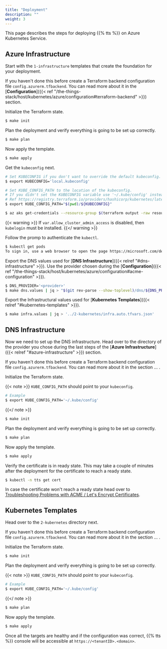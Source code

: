 ```yaml
---
title: "Deployment"
description: ""
weight: 3
---
```


This page describes the steps for deploying {{% tts %}} on Azure Kubernetes Service.

<!--more-->

## Azure Infrastructure

Start with the `1-infrastructure` templates that create the foundation for your deployment.

If you haven't done this before create a Terraform backend configuration file `config.azurerm.tfbackend`. You can read more about it in the [**Configuration**]({{< ref "/the-things-stack/host/kubernetes/azure/configuration#terraform-backend" >}}) section.

Initialize the Terraform state.

```bash
$ make init
```

Plan the deployment and verify everything is going to be set up correctly.

```bash
$ make plan
```

Now apply the template.

```bash
$ make apply
```

Get the `kubeconfig` next.

```bash
# Set KUBECONFIG if you don't want to override the default kubeconfig.
$ export KUBECONFIG='local.kubeconfig'

# Set KUBE_CONFIG_PATH to the location of the kubeconfig.
# If you didn't set the KUBECONFIG variable use '~/.kube/config' instead.
# Ref https://registry.terraform.io/providers/hashicorp/kubernetes/latest/docs#file-config
$ export KUBE_CONFIG_PATH="$(pwd)/${KUBECONFIG}"

$ az aks get-credentials --resource-group $(terraform output -raw resource_group_name) --name $(terraform output -raw aks_cluster_name)
```

{{< warning >}}
If `var.allow_cluster_admin_access` is disabled, then `kubelogin` must be installed.
{{</ warning >}}

Follow the promp to authenticate the `kubectl`.

```bash
$ kubectl get pods
To sign in, use a web browser to open the page https://microsoft.com/devicelogin and enter the code xxxxxx to authenticate.
```

Export the DNS values used for [**DNS Infrastructure**]({{< relref "#dns-infrastructure" >}}). Use the provider chosen during the [**Configuration**]({{< ref "/the-things-stack/host/kubernetes/azure/configuration#acme-configuration" >}}).

```bash
$ DNS_PROVIDER='<provider>'
$ make dns.values | jq > "$(git rev-parse --show-toplevel)/dns/${DNS_PROVIDER}/dns.auto.tfvars.json"
```

Export the Infrastructural values used for [**Kubernetes Templates**]({{< relref "#kubernetes-templates" >}}).

```bash
$ make infra.values | jq > '../2-kubernetes/infra.auto.tfvars.json'
```

## DNS Infrastructure

Now we need to set up the DNS infrastructure. Head over to the directory of the provider you chose during the last steps of the [**Azure Infrastructure**]({{< relref "#azure-infrastructure" >}}) section.

If you haven't done this before create a Terraform backend configuration file `config.azurerm.tfbackend`. You can read more about it in the section ... .

Initialize the Terraform state.

{{< note >}}
`KUBE_CONFIG_PATH` should point to your `kubeconfig`.

```bash
# Example
$ export KUBE_CONFIG_PATH='~/.kube/config'
```

{{</ note >}}

```bash
$ make init
```

Plan the deployment and verify everything is going to be set up correctly.

```bash
$ make plan
```

Now apply the template.

```bash
$ make apply
```

Verify the certificate is in ready state. This may take a couple of minutes after the deployment for the certificate to reach a ready state.

```bash
$ kubectl -n tts get cert
```

In case the certificate won't reach a ready state head over to [Troubleshooting Problems with ACME / Let's Encrypt Certificates](https://cert-manager.io/docs/troubleshooting/acme/).

## Kubernetes Templates

Head over to the `2-kubernetes` directory next.

If you haven't done this before create a Terraform backend configuration file `config.azurerm.tfbackend`. You can read more about it in the section ... .

Initialize the Terraform state.

```bash
$ make init
```

Plan the deployment and verify everything is going to be set up correctly.

{{< note >}}
`KUBE_CONFIG_PATH` should point to your `kubeconfig`.

```bash
# Example
$ export KUBE_CONFIG_PATH='~/.kube/config'
```
{{</ note >}}

```bash
$ make plan
```

Now apply the template.

```bash
$ make apply
```

Once all the targets are healthy and if the configuration was correct, {{% tts %}} console will be accessible at `https://<tenantID>.<domain>`.
